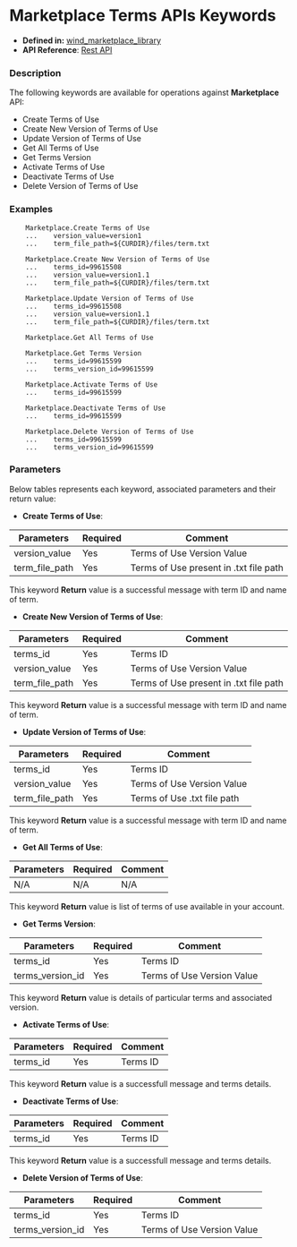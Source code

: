 # Marketplace Terms APIs Keywords
* **Defined in:** [wind_marketplace_library][wind_marketplace_library_link]
* **API Reference**:
[Rest API](https://docs.oracle.com/en/cloud/marketplace/partner-portal/rest-api-publisher/api-terms-resources.html)


### Description
The following keywords are available for operations against **Marketplace** API:

* Create Terms of Use
* Create New Version of Terms of Use
* Update Version of Terms of Use
* Get All Terms of Use
* Get Terms Version
* Activate Terms of Use
* Deactivate Terms of Use
* Delete Version of Terms of Use

### Examples

``` 
    Marketplace.Create Terms of Use
    ...    version_value=version1
    ...    term_file_path=${CURDIR}/files/term.txt

    Marketplace.Create New Version of Terms of Use
    ...    terms_id=99615508
    ...    version_value=version1.1
    ...    term_file_path=${CURDIR}/files/term.txt

    Marketplace.Update Version of Terms of Use
    ...    terms_id=99615508
    ...    version_value=version1.1
    ...    term_file_path=${CURDIR}/files/term.txt

    Marketplace.Get All Terms of Use

    Marketplace.Get Terms Version
    ...    terms_id=99615599
    ...    terms_version_id=99615599

    Marketplace.Activate Terms of Use
    ...    terms_id=99615599

    Marketplace.Deactivate Terms of Use
    ...    terms_id=99615599

    Marketplace.Delete Version of Terms of Use
    ...    terms_id=99615599
    ...    terms_version_id=99615599

```

### Parameters
Below tables represents each keyword, associated parameters and their return value: 

- **Create Terms of Use**: 

| Parameters     | Required | Comment                                |
|----------------|----------|----------------------------------------|
| version_value  | Yes      | Terms of Use Version Value             |
| term_file_path | Yes      | Terms of Use present in .txt file path |

This keyword **Return** value is a successful message with term ID and name of term. 

- **Create New Version of Terms of Use**: 

| Parameters     | Required | Comment                                |
|----------------|----------|----------------------------------------|
| terms_id       | Yes      | Terms ID                               |
| version_value  | Yes      | Terms of Use Version Value             |
| term_file_path | Yes      | Terms of Use present in .txt file path |

This keyword **Return** value is a successful message with term ID and name of term. 

- **Update Version of Terms of Use**: 

| Parameters     | Required | Comment                     |
|----------------|----------|-----------------------------|
| terms_id       | Yes      | Terms ID                    |
| version_value  | Yes      | Terms of Use Version Value  |
| term_file_path | Yes      | Terms of Use .txt file path |

This keyword **Return** value is a successful message with term ID and name of term. 

- **Get All Terms of Use**: 

| Parameters | Required | Comment   |
|------------|----------|-----------|
| N/A        | N/A      | N/A       |

This keyword **Return** value is list of terms of use available in your account. 

- **Get Terms Version**: 

| Parameters        | Required | Comment                     |
|-------------------|----------|-----------------------------|
| terms_id          | Yes      | Terms ID                    |
| terms_version_id  | Yes      | Terms of Use Version Value  |

This keyword **Return** value is details of particular terms and associated version. 

- **Activate Terms of Use**: 

| Parameters        | Required | Comment                     |
|-------------------|----------|-----------------------------|
| terms_id          | Yes      | Terms ID                    |

This keyword **Return** value is a successfull message and terms details. 

- **Deactivate Terms of Use**: 

| Parameters        | Required | Comment                     |
|-------------------|----------|-----------------------------|
| terms_id          | Yes      | Terms ID                    |

This keyword **Return** value is a successfull message and terms details. 

- **Delete Version of Terms of Use**: 

| Parameters        | Required | Comment                     |
|-------------------|----------|-----------------------------|
| terms_id          | Yes      | Terms ID                    |
| terms_version_id  | Yes      | Terms of Use Version Value  |


[wind_marketplace_library_link]: https://github.com/oracle-quickstart/oci-marketplace-wind